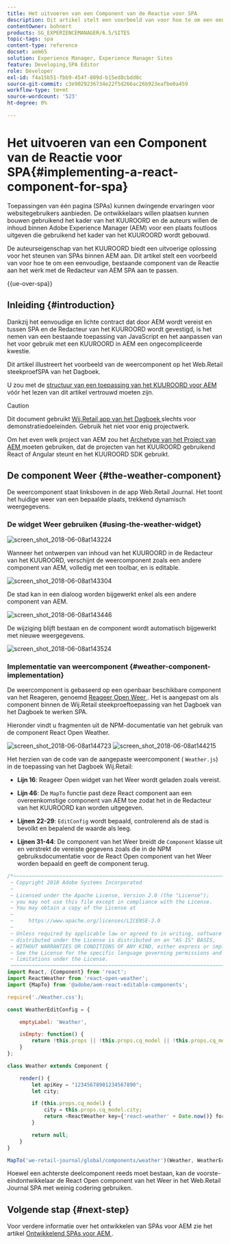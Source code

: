 ```yaml
---
title: Het uitvoeren van een Component van de Reactie voor SPA
description: Dit artikel stelt een voorbeeld van voor hoe te om een eenvoudige, bestaande component van de Reactie aan het werk met de Redacteur van het KUUROORD van Adobe Experience Manager (AEM) aan te passen.
contentOwner: bohnert
products: SG_EXPERIENCEMANAGER/6.5/SITES
topic-tags: spa
content-type: reference
docset: aem65
solution: Experience Manager, Experience Manager Sites
feature: Developing,SPA Editor
role: Developer
exl-id: f4a15b51-fbb9-454f-809d-b15ed8cbdd0c
source-git-commit: c3e9029236734e22f5d266ac26b923eafbe0a459
workflow-type: tm+mt
source-wordcount: '523'
ht-degree: 0%

---
```


# Het uitvoeren van een Component van de Reactie voor SPA{#implementing-a-react-component-for-spa}

Toepassingen van één pagina (SPAs) kunnen dwingende ervaringen voor websitegebruikers aanbieden. De ontwikkelaars willen plaatsen kunnen bouwen gebruikend het kader van het KUUROORD en de auteurs willen de inhoud binnen Adobe Experience Manager (AEM) voor een plaats foutloos uitgeven die gebruikend het kader van het KUUROORD wordt gebouwd.

De auteurseigenschap van het KUUROORD biedt een uitvoerige oplossing voor het steunen van SPAs binnen AEM aan. Dit artikel stelt een voorbeeld van voor hoe te om een eenvoudige, bestaande component van de Reactie aan het werk met de Redacteur van AEM SPA aan te passen.

{{ue-over-spa}}

## Inleiding {#introduction}

Dankzij het eenvoudige en lichte contract dat door AEM wordt vereist en tussen SPA en de Redacteur van het KUUROORD wordt gevestigd, is het nemen van een bestaande toepassing van JavaScript en het aanpassen van het voor gebruik met een KUUROORD in AEM een ongecompliceerde kwestie.

Dit artikel illustreert het voorbeeld van de weercomponent op het Web.Retail steekproefSPA van het Dagboek.

U zou met de [ structuur van een toepassing van het KUUROORD voor AEM ](/help/sites-developing/spa-getting-started-react.md) vóór het lezen van dit artikel vertrouwd moeten zijn.

>[!CAUTION]
>Dit document gebruikt [ Wij.Retail app van het Dagboek ](https://github.com/adobe/aem-sample-we-retail-journal) slechts voor demonstratiedoeleinden. Gebruik het niet voor enig projectwerk.
>
>Om het even welk project van AEM zou het [ Archetype van het Project van AEM ](https://experienceleague.adobe.com/docs/experience-manager-core-components/using/developing/archetype/overview.html) moeten gebruiken, dat de projecten van het KUUROORD gebruikend React of Angular steunt en het KUUROORD SDK gebruikt.

## De component Weer {#the-weather-component}

De weercomponent staat linksboven in de app Web.Retail Journal. Het toont het huidige weer van een bepaalde plaats, trekkend dynamisch weergegevens.

### De widget Weer gebruiken {#using-the-weather-widget}

![ screen_shot_2018-06-08at143224 ](assets/screen_shot_2018-06-08at143224.png)

Wanneer het ontwerpen van inhoud van het KUUROORD in de Redacteur van het KUUROORD, verschijnt de weercomponent zoals een andere component van AEM, volledig met een toolbar, en is editable.

![ screen_shot_2018-06-08at143304 ](assets/screen_shot_2018-06-08at143304.png)

De stad kan in een dialoog worden bijgewerkt enkel als een andere component van AEM.

![ screen_shot_2018-06-08at143446 ](assets/screen_shot_2018-06-08at143446.png)

De wijziging blijft bestaan en de component wordt automatisch bijgewerkt met nieuwe weergegevens.

![ screen_shot_2018-06-08at143524 ](assets/screen_shot_2018-06-08at143524.png)

### Implementatie van weercomponent {#weather-component-implementation}

De weercomponent is gebaseerd op een openbaar beschikbare component van het Reageren, genoemd [ Reageer Open Weer ](https://www.npmjs.com/package/react-open-weather). Het is aangepast om als component binnen de Wij.Retail steekproeftoepassing van het Dagboek van het Dagboek te werken SPA.

Hieronder vindt u fragmenten uit de NPM-documentatie van het gebruik van de component React Open Weather.

![ screen_shot_2018-06-08at144723 ](assets/screen_shot_2018-06-08at144723.png) ![ screen_shot_2018-06-08at144215 ](assets/screen_shot_2018-06-08at144215.png)

Het herzien van de code van de aangepaste weercomponent ( `Weather.js`) in de toepassing van het Dagboek Wij.Retail:

* **Lijn 16**: Reageer Open widget van het Weer wordt geladen zoals vereist.
* **Lijn 46**: De `MapTo` functie past deze React component aan een overeenkomstige component van AEM toe zodat het in de Redacteur van het KUUROORD kan worden uitgegeven.

* **Lijnen 22-29**: `EditConfig` wordt bepaald, controlerend als de stad is bevolkt en bepalend de waarde als leeg.

* **Lijnen 31-44**: De component van het Weer breidt de `Component` klasse uit en verstrekt de vereiste gegevens zoals die in de NPM gebruiksdocumentatie voor de React Open component van het Weer worden bepaald en geeft de component terug.

```javascript
/*~~~~~~~~~~~~~~~~~~~~~~~~~~~~~~~~~~~~~~~~~~~~~~~~~~~~~~~~~~~~~~~~~~~~~~~~~~~~~~
 ~ Copyright 2018 Adobe Systems Incorporated
 ~
 ~ Licensed under the Apache License, Version 2.0 (the "License");
 ~ you may not use this file except in compliance with the License.
 ~ You may obtain a copy of the License at
 ~
 ~     https://www.apache.org/licenses/LICENSE-2.0
 ~
 ~ Unless required by applicable law or agreed to in writing, software
 ~ distributed under the License is distributed on an "AS IS" BASIS,
 ~ WITHOUT WARRANTIES OR CONDITIONS OF ANY KIND, either express or implied.
 ~ See the License for the specific language governing permissions and
 ~ limitations under the License.
 ~~~~~~~~~~~~~~~~~~~~~~~~~~~~~~~~~~~~~~~~~~~~~~~~~~~~~~~~~~~~~~~~~~~~~~~~~~~~~*/
import React, {Component} from 'react';
import ReactWeather from 'react-open-weather';
import {MapTo} from '@adobe/aem-react-editable-components';

require('./Weather.css');

const WeatherEditConfig = {

    emptyLabel: 'Weather',

    isEmpty: function() {
        return !this.props || !this.props.cq_model || !this.props.cq_model.city || this.props.cq_model.city.trim().length < 1;
    }
};

class Weather extends Component {

    render() {
        let apiKey = "12345678901234567890";
        let city;

        if (this.props.cq_model) {
            city = this.props.cq_model.city;
            return <ReactWeather key={'react-weather' + Date.now()} forecast="today" apikey={apiKey} type="city" city={city} />
        }

        return null;
    }
}

MapTo('we-retail-journal/global/components/weather')(Weather, WeatherEditConfig);
```

Hoewel een achterste deelcomponent reeds moet bestaan, kan de voorste-eindontwikkelaar de React Open component van het Weer in het Web.Retail Journal SPA met weinig codering gebruiken.

## Volgende stap {#next-step}

Voor verdere informatie over het ontwikkelen van SPAs voor AEM zie het artikel [ Ontwikkelend SPAs voor AEM ](/help/sites-developing/spa-architecture.md).
